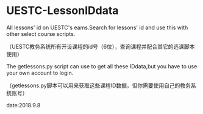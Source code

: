 # UESTC-LessonIDdata
All lessons' id on UESTC's eams.Search for lessons' id and use this with other select course scripts.

（UESTC教务系统所有开设课程的id号（6位），查询课程并配合其它的选课脚本使用）

The getlessons.py script can use to get all these IDdata,but you have to use your own account to login.

（getlessons.py脚本可以用来获取这些课程ID数据，但你需要使用自己的教务系统账号）

date:2018.9.8
